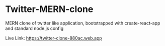 # Twitter-MERN-clone
MERN clone of twitter like application, bootstrapped with create-react-app and standard node.js config

Live Link: https://twitter-clone-880ac.web.app
